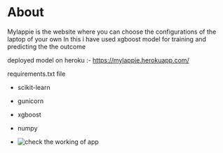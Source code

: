 # About
Mylappie is the website where you can choose the configurations of the laptop of your own
In this i have used xgboost model for training and predicting the the outcome

deployed model on heroku :- https://mylappie.herokuapp.com/

requirements.txt file
* scikit-learn
* gunicorn
* xgboost
* numpy


* ![check the working of app](https://drive.google.com/file/d/1akbSheQUVbv58oO3EZYc9w-NtEJoi0kZ/view?usp=sharing)
